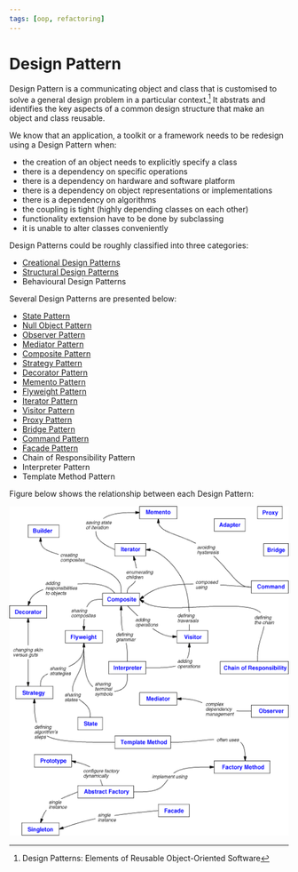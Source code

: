 ```yaml
---
tags: [oop, refactoring]
---
```


# Design Pattern

Design Pattern is a communicating object and class that is customised to solve a
general design problem in a particular context.[^gangOfFour] It abstrats and
identifies the key aspects of a common design structure that make an object and
class reusable.

We know that an application, a toolkit or a framework needs to be redesign using
a Design Pattern when:
- the creation of an object needs to explicitly specify a class
- there is a dependency on specific operations
- there is a dependency on hardware and software platform
- there is a dependency on object representations or implementations
- there is a dependency on algorithms
- the coupling is tight (highly depending classes on each other)
- functionality extension have to be done by subclassing
- it is unable to alter classes conveniently

Design Patterns could be roughly classified into three categories:
- [Creational Design Patterns](202304291216.md)
- [Structural Design Patterns](202304291226.md)
- Behavioural Design Patterns

Several Design Patterns are presented below:
- [State Pattern](202210211637.md)
- [Null Object Pattern](202211162216.md)
- [Observer Pattern](202211231132.md)
- [Mediator Pattern](202211241530.md)
- [Composite Pattern](202302101843.md)
- [Strategy Pattern](202302172008.md)
- [Decorator Pattern](202302232121.md)
- [Memento Pattern](202302232319.md)
- [Flyweight Pattern](202303071312.md)
- [Iterator Pattern](202303131007.md)
- [Visitor Pattern](202303071231.md)
- [Proxy Pattern](202303132109.md)
- [Bridge Pattern](202303261633.md)
- [Command Pattern](202304081543.md)
- [Facade Pattern](202304291155.md)
- Chain of Responsibility Pattern
- Interpreter Pattern
- Template Method Pattern

Figure below shows the relationship between each Design Pattern:

![design patterns' relationships](./pic/design-patterns-relationships-graph.bmp)

[^gangOfFour]: Design Patterns: Elements of Reusable Object-Oriented Software
